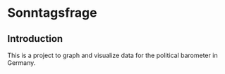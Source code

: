 # Sonntagsfrage

## Introduction

This is a project to graph and visualize data for the political barometer in Germany.


